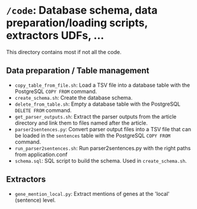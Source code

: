 # `/code`: Database schema, data preparation/loading scripts, extractors UDFs, ... 

This directory contains most if not all the code.

## Data preparation / Table management

* `copy_table_from_file.sh`: Load a TSV file into a database table with the
  PostgreSQL `COPY FROM` command.
* `create_schema.sh`: Create the database schema.
* `delete_from_table.sh`: Empty a database table with the PostgreSQL `DELETE
  FROM` command.
* `get_parser_outputs.sh`: Extract the parser outputs from the article directory
  and link them to files named after the article.
* `parser2sentences.py`: Convert parser output files into a TSV file that can be
  loaded in the `sentences` table with the PostgreSQL `COPY FROM` command.
* `run_parser2sentences.sh`: Run parser2sentences.py with the right paths from
  application.conf
* `schema.sql`: SQL script to build the schema. Used in `create_schema.sh`.

## Extractors

* `gene_mention_local.py`: Extract mentions of genes at the 'local' (sentence)
  level.

